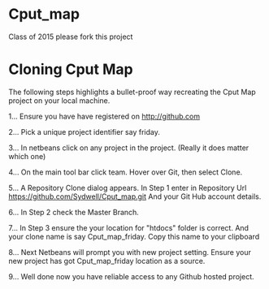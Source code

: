 # Cput_map


Class of 2015 please fork this project

# Cloning Cput Map



The following steps highlights a bullet-proof way recreating the  Cput Map project on your local machine.
 
1... Ensure you have have registered on http://github.com

2... Pick a unique project identifier say friday. 

3... In netbeans click on any project in the project. (Really it does matter which one)

4... On the main tool bar click team. Hover over Git, then select Clone.

5... A Repository Clone dialog appears. In Step 1 enter in Repository Url
         https://github.com/Sydwell/Cput_map.git
         And your Git Hub account details.

6... In Step 2 check the Master Branch.

7... In Step 3 ensure the your location for  "htdocs" folder is correct. 
          And your clone name is say Cput_map_friday. Copy this name to your clipboard

8... Next Netbeans will prompt you with new project setting. Ensure your new project has got 
         Cput_map_friday location as a source.

9... Well done now you have reliable access to any Github hosted project.

   


 



 
 
